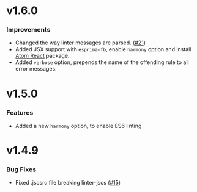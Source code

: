 # v1.6.0
### Improvements
* Changed the way linter messages are parsed. ([#21](https://github.com/AtomLinter/linter-jscs/pull/21))
* Added JSX support with `esprima-fb`, enable `harmony` option and install [Atom React](http://orktes.github.io/atom-react/) package.
* Added `verbose` option, prepends the name of the offending rule to all error messages.

# v1.5.0
### Features
* Added a new `harmony` option, to enable ES6 linting

# v1.4.9
### Bug Fixes
* Fixed .jscsrc file breaking linter-jscs ([#15](https://github.com/AtomLinter/linter-jscs/issues/15))
